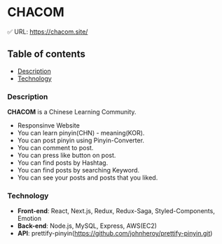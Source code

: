 # CHACOM

✅ URL: https://chacom.site/

## Table of contents
* [Description](#Description)
* [Technology](#Technology)

### Description

**CHACOM** is a Chinese Learning Community. 
  + Responsinve Website
  + You can learn pinyin(CHN) - meaning(KOR).
  + You can post pinyin using Pinyin-Converter. 
  + You can comment to post. 
  + You can press like button on post. 
  + You can find posts by Hashtag. 
  + You can find posts by searching Keyword. 
  + You can see your posts and posts that you liked. 


### Technology

+ **Front-end**: React, Next.js, Redux, Redux-Saga, Styled-Components, Emotion
+ **Back-end**: Node.js, MySQL, Express, AWS(EC2)
+ **API**: prettify-pinyin(https://github.com/johnheroy/prettify-pinyin.git)
